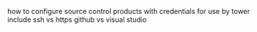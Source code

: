 how to configure source control products with credentials for use by tower
include ssh vs https
github vs visual studio
